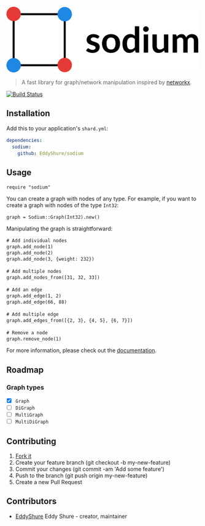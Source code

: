 ![sodium logo](https://raw.githubusercontent.com/EddyShure/sodium/develop/logo.png)

>  A fast library for graph/network manipulation inspired by [networkx](https://github.com/networkx/networkx).

[![Build Status](https://travis-ci.org/EddyShure/sodium.svg?branch=master)](https://travis-ci.org/EddyShure/sodium)

## Installation

Add this to your application's `shard.yml`:

```yaml
dependencies:
  sodium:
    github: EddyShure/sodium
```

## Usage

```crystal
require "sodium"
```

You can create a graph with nodes of any type. For example, if you want to create a
graph with nodes of the type `Int32`:

```crystal
graph = Sodium::Graph(Int32).new()
```

Manipulating the graph is straightforward:

```crystal
# Add individual nodes
graph.add_node(1)
graph.add_node(2)
graph.add_node(3, {weight: 232})

# Add multiple nodes
graph.add_nodes_from([31, 32, 33])

# Add an edge
graph.add_edge(1, 2)
graph.add_edge(66, 88)

# Add multiple edge
graph.add_edges_from([{2, 3}, {4, 5}, {6, 7}])

# Remove a node
graph.remove_node(1)
```

For more information, please check out the [documentation](https://monoton.space/sodium).

## Roadmap

### Graph types
- [x] `Graph`
- [ ] `DiGraph`
- [ ] `MultiGraph`
- [ ] `MultiDiGraph`

## Contributing

1. [Fork it](https://github.com/EddyShure/sodium/fork)
2. Create your feature branch (git checkout -b my-new-feature)
3. Commit your changes (git commit -am 'Add some feature')
4. Push to the branch (git push origin my-new-feature)
5. Create a new Pull Request

## Contributors

- [EddyShure](https://github.com/EddyShure) Eddy Shure - creator, maintainer

